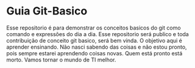 # Guia Git-Basico
Esse repositorio é para demonstrar os conceitos basicos do git como comando e expressões do dia a dia.
Esse repositorio será publico e toda contribuição de conceito git basico, será bem vinda.
O objetivo aqui é aprender ensinando. Não nasci sabendo das coisas e não estou pronto, pois sempre estarei aprendendo coisas novas. Quem está pronto está morto.
Vamos tornar o mundo de TI melhor.
##

